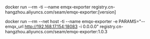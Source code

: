 docker run --rm -ti --name emqx-exporter  registry.cn-hangzhou.aliyuncs.com/seam/emqx-exporter:[version]

docker run --rm --net host -ti --name emqx-exporter -e PARAMS="--emqx_url http://192.168.17.154:18083 -i 0.0.0.0" registry.cn-hangzhou.aliyuncs.com/seam/emqx-exporter:1.0.3